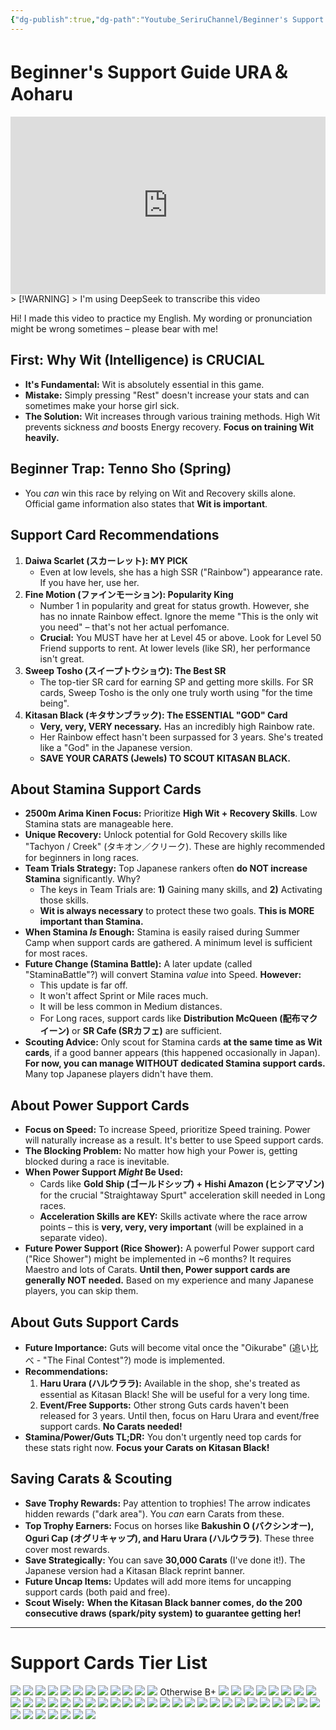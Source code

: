 ```yaml
---
{"dg-publish":true,"dg-path":"Youtube_SeriruChannel/Beginner's Support Guide URA＆Aoharu.md","permalink":"/youtube-seriru-channel/beginner-s-support-guide-ura-aoharu/","created":"2025-07-20T21:47:08.236+07:00","updated":"2025-07-21T03:52:53.557+07:00"}
---
```


# Beginner's Support Guide URA＆Aoharu
<iframe src="https://www.youtube.com/embed/QhYWu6ncLHM" title="" style="width:100%; aspect-ratio:16/9" loading="lazy" frameborder="0" allow="accelerometer; autoplay; clipboard-write; encrypted-media; gyroscope; picture-in-picture; web-share" allowfullscreen></iframe>
> [!WARNING]
> I'm using DeepSeek to transcribe this video

Hi! I made this video to practice my English. My wording or pronunciation might be wrong sometimes – please bear with me!

## **First: Why Wit (Intelligence) is CRUCIAL**

- **It's Fundamental:** Wit is absolutely essential in this game.
- **Mistake:** Simply pressing "Rest" doesn't increase your stats and can sometimes make your horse girl sick.
- **The Solution:** Wit increases through various training methods. High Wit prevents sickness _and_ boosts Energy recovery. **Focus on training Wit heavily.**

## **Beginner Trap: Tenno Sho (Spring)**

- You _can_ win this race by relying on Wit and Recovery skills alone. Official game information also states that **Wit is important**.

## **Support Card Recommendations**

1. **Daiwa Scarlet (スカーレット): MY PICK**
    - Even at low levels, she has a high SSR ("Rainbow") appearance rate. If you have her, use her.
2. **Fine Motion (ファインモーション): Popularity King**
    - Number 1 in popularity and great for status growth. However, she has no innate Rainbow effect. Ignore the meme "This is the only wit you need" – that's not her actual perfomance.
    - **Crucial:** You MUST have her at Level 45 or above. Look for Level 50 Friend supports to rent. At lower levels (like SR), her performance isn't great.
3. **Sweep Tosho (スイープトウショウ): The Best SR**
    - The top-tier SR card for earning SP and getting more skills. For SR cards, Sweep Tosho is the only one truly worth using "for the time being".
4. **Kitasan Black (キタサンブラック): The ESSENTIAL "GOD" Card**
    - **Very, very, VERY necessary.** Has an incredibly high Rainbow rate.
    - Her Rainbow effect hasn't been surpassed for 3 years. She's treated like a "God" in the Japanese version.
    - **SAVE YOUR CARATS (Jewels) TO SCOUT KITASAN BLACK.**

## **About Stamina Support Cards**

- **2500m Arima Kinen Focus:** Prioritize **High Wit + Recovery Skills**. Low Stamina stats are manageable here.
- **Unique Recovery:** Unlock potential for Gold Recovery skills like "Tachyon / Creek" (タキオン／クリーク). These are highly recommended for beginners in long races.
- **Team Trials Strategy:** Top Japanese rankers often **do NOT increase Stamina** significantly. Why?
    - The keys in Team Trials are: **1)** Gaining many skills, and **2)** Activating those skills.
    - **Wit is always necessary** to protect these two goals. **This is MORE important than Stamina.**
- **When Stamina _Is_ Enough:** Stamina is easily raised during Summer Camp when support cards are gathered. A minimum level is sufficient for most races.
- **Future Change (Stamina Battle):** A later update (called "StaminaBattle"?) will convert Stamina _value_ into Speed. **However:**
    - This update is far off.
    - It won't affect Sprint or Mile races much.
    - It will be less common in Medium distances.
    - For Long races, support cards like **Distribution McQueen (配布マクイーン)** or **SR Cafe (SRカフェ)** are sufficient.
- **Scouting Advice:** Only scout for Stamina cards **at the same time as Wit cards**, if a good banner appears (this happened occasionally in Japan). **For now, you can manage WITHOUT dedicated Stamina support cards.** Many top Japanese players didn't have them.

## **About Power Support Cards**

- **Focus on Speed:** To increase Speed, prioritize Speed training. Power will naturally increase as a result. It's better to use Speed support cards.
- **The Blocking Problem:** No matter how high your Power is, getting blocked during a race is inevitable.
- **When Power Support _Might_ Be Used:**
    - Cards like **Gold Ship (ゴールドシップ) + Hishi Amazon (ヒシアマゾン)** for the crucial "Straightaway Spurt" acceleration skill needed in Long races.
    - **Acceleration Skills are KEY:** Skills activate where the race arrow points – this is **very, very, very important** (will be explained in a separate video).
- **Future Power Support (Rice Shower):** A powerful Power support card ("Rice Shower") might be implemented in ~6 months? It requires Maestro and lots of Carats. **Until then, Power support cards are generally NOT needed.** Based on my experience and many Japanese players, you can skip them.

## **About Guts Support Cards**

- **Future Importance:** Guts will become vital once the "Oikurabe" (追い比べ - "The Final Contest"?) mode is implemented.
- **Recommendations:**
    1. **Haru Urara (ハルウララ):** Available in the shop, she's treated as essential as Kitasan Black! She will be useful for a very long time.
    2. **Event/Free Supports:** Other strong Guts cards haven't been released for 3 years. Until then, focus on Haru Urara and event/free support cards. **No Carats needed!**
- **Stamina/Power/Guts TL;DR:** You don't urgently need top cards for these stats right now. **Focus your Carats on Kitasan Black!**

## **Saving Carats & Scouting**

- **Save Trophy Rewards:** Pay attention to trophies! The arrow indicates hidden rewards ("dark area"). You _can_ earn Carats from these.
- **Top Trophy Earners:** Focus on horses like **Bakushin O (バクシンオー), Oguri Cap (オグリキャップ), and Haru Urara (ハルウララ)**. These three cover most rewards.
- **Save Strategically:** You can save **30,000 Carats** (I've done it!). The Japanese version had a Kitasan Black reprint banner.
- **Future Uncap Items:** Updates will add more items for uncapping support cards (both paid and free).
- **Scout Wisely:** **When the Kitasan Black banner comes, do the 200 consecutive draws (spark/pity system) to guarantee getting her!**

---
# Support Cards Tier List
![](https://i.postimg.cc/05KxM5J5/Beginner-s-Support-Guide-URA-Aohal-Umamusume-Pretty-Derby-edit-28-9h-Qh-YWu6nc-LHM-0002.jpg)
![](https://i.postimg.cc/PrGHmGmW/Beginner-s-Support-Guide-URA-Aohal-Umamusume-Pretty-Derby-edit-28-9h-Qh-YWu6nc-LHM-0003.jpg)
![](https://i.postimg.cc/65dXcH0D/Beginner-s-Support-Guide-URA-Aohal-Umamusume-Pretty-Derby-edit-28-9h-Qh-YWu6nc-LHM-0004.jpg)
![](https://i.postimg.cc/y8szbFpW/Beginner-s-Support-Guide-URA-Aohal-Umamusume-Pretty-Derby-edit-28-9h-Qh-YWu6nc-LHM-0005.jpg)
![](https://i.postimg.cc/YCRwKhTR/Beginner-s-Support-Guide-URA-Aohal-Umamusume-Pretty-Derby-edit-28-9h-Qh-YWu6nc-LHM-0006.jpg)
![](https://i.postimg.cc/k55Pn7mm/Beginner-s-Support-Guide-URA-Aohal-Umamusume-Pretty-Derby-edit-28-9h-Qh-YWu6nc-LHM-0007.jpg)
![](https://i.postimg.cc/5tkdyD4F/Beginner-s-Support-Guide-URA-Aohal-Umamusume-Pretty-Derby-edit-28-9h-Qh-YWu6nc-LHM-0008.jpg)
![](https://i.postimg.cc/bwzKTqdt/Beginner-s-Support-Guide-URA-Aohal-Umamusume-Pretty-Derby-edit-28-9h-Qh-YWu6nc-LHM-0009.jpg)
![](https://i.postimg.cc/k5L1kCMw/Beginner-s-Support-Guide-URA-Aohal-Umamusume-Pretty-Derby-edit-28-9h-Qh-YWu6nc-LHM-0010.jpg)
![](https://i.postimg.cc/NMTJtn5t/Beginner-s-Support-Guide-URA-Aohal-Umamusume-Pretty-Derby-edit-28-9h-Qh-YWu6nc-LHM-0011.jpg)
![](https://i.postimg.cc/MpFdQwBx/Beginner-s-Support-Guide-URA-Aohal-Umamusume-Pretty-Derby-edit-28-9h-Qh-YWu6nc-LHM-0012.jpg)
![](https://i.postimg.cc/Qt9LTSCY/Beginner-s-Support-Guide-URA-Aohal-Umamusume-Pretty-Derby-edit-28-9h-Qh-YWu6nc-LHM-0013.jpg)
Otherwise B+
![](https://i.postimg.cc/G2ZWJYsL/Beginner-s-Support-Guide-URA-Aohal-Umamusume-Pretty-Derby-edit-28-9h-Qh-YWu6nc-LHM-0015.jpg)
![](https://i.postimg.cc/DwBRpRbY/Beginner-s-Support-Guide-URA-Aohal-Umamusume-Pretty-Derby-edit-28-9h-Qh-YWu6nc-LHM-0016.jpg)
![](https://i.postimg.cc/wMpWjkmm/Beginner-s-Support-Guide-URA-Aohal-Umamusume-Pretty-Derby-edit-28-9h-Qh-YWu6nc-LHM-0017.jpg)
![](https://i.postimg.cc/NFkd9r6P/Beginner-s-Support-Guide-URA-Aohal-Umamusume-Pretty-Derby-edit-28-9h-Qh-YWu6nc-LHM-0018.jpg)
![](https://i.postimg.cc/FKkGb6bS/Beginner-s-Support-Guide-URA-Aohal-Umamusume-Pretty-Derby-edit-28-9h-Qh-YWu6nc-LHM-0019.jpg)
![](https://i.postimg.cc/mkC0dDQQ/Beginner-s-Support-Guide-URA-Aohal-Umamusume-Pretty-Derby-edit-28-9h-Qh-YWu6nc-LHM-0020.jpg)
![](https://i.postimg.cc/9X95Xxvr/Beginner-s-Support-Guide-URA-Aohal-Umamusume-Pretty-Derby-edit-28-9h-Qh-YWu6nc-LHM-0022.jpg)
![](https://i.postimg.cc/pdr4wkfV/Beginner-s-Support-Guide-URA-Aohal-Umamusume-Pretty-Derby-edit-28-9h-Qh-YWu6nc-LHM-0023.jpg)
![](https://i.postimg.cc/xT9xrtYr/Beginner-s-Support-Guide-URA-Aohal-Umamusume-Pretty-Derby-edit-28-9h-Qh-YWu6nc-LHM-0024.jpg)
![](https://i.postimg.cc/XNfHDtRc/Beginner-s-Support-Guide-URA-Aohal-Umamusume-Pretty-Derby-edit-28-9h-Qh-YWu6nc-LHM-0026.jpg)
![](https://i.postimg.cc/63scMhzm/Beginner-s-Support-Guide-URA-Aohal-Umamusume-Pretty-Derby-edit-28-9h-Qh-YWu6nc-LHM-0027.jpg)
![](https://i.postimg.cc/28fp1QDT/Beginner-s-Support-Guide-URA-Aohal-Umamusume-Pretty-Derby-edit-28-9h-Qh-YWu6nc-LHM-0028.jpg)
![](https://i.postimg.cc/FsbM3YFv/Beginner-s-Support-Guide-URA-Aohal-Umamusume-Pretty-Derby-edit-28-9h-Qh-YWu6nc-LHM-0029.jpg)
![](https://i.postimg.cc/8CY9NW4R/Beginner-s-Support-Guide-URA-Aohal-Umamusume-Pretty-Derby-edit-28-9h-Qh-YWu6nc-LHM-0030.jpg)
![](https://i.postimg.cc/5NpPfLNX/Beginner-s-Support-Guide-URA-Aohal-Umamusume-Pretty-Derby-edit-28-9h-Qh-YWu6nc-LHM-0031.jpg)
![](https://i.postimg.cc/FHRTzz7D/Beginner-s-Support-Guide-URA-Aohal-Umamusume-Pretty-Derby-edit-28-9h-Qh-YWu6nc-LHM-0032.jpg)
![](https://i.postimg.cc/B6xgk1VQ/Beginner-s-Support-Guide-URA-Aohal-Umamusume-Pretty-Derby-edit-28-9h-Qh-YWu6nc-LHM-0033.jpg)
![](https://i.postimg.cc/FRJqRRC2/Beginner-s-Support-Guide-URA-Aohal-Umamusume-Pretty-Derby-edit-28-9h-Qh-YWu6nc-LHM-0034.jpg)
![](https://i.postimg.cc/7h8RTkpb/Beginner-s-Support-Guide-URA-Aohal-Umamusume-Pretty-Derby-edit-28-9h-Qh-YWu6nc-LHM-0035.jpg)
![](https://i.postimg.cc/sgDNWK0P/Beginner-s-Support-Guide-URA-Aohal-Umamusume-Pretty-Derby-edit-28-9h-Qh-YWu6nc-LHM-0036.jpg)
![](https://i.postimg.cc/WzTnvbBm/Beginner-s-Support-Guide-URA-Aohal-Umamusume-Pretty-Derby-edit-28-9h-Qh-YWu6nc-LHM-0037.jpg)
![](https://i.postimg.cc/x85PTVQw/Beginner-s-Support-Guide-URA-Aohal-Umamusume-Pretty-Derby-edit-28-9h-Qh-YWu6nc-LHM-0038.jpg)
![](https://i.postimg.cc/T3FJP983/Beginner-s-Support-Guide-URA-Aohal-Umamusume-Pretty-Derby-edit-28-9h-Qh-YWu6nc-LHM-0039.jpg)
![](https://i.postimg.cc/fycrcPNC/Beginner-s-Support-Guide-URA-Aohal-Umamusume-Pretty-Derby-edit-28-9h-Qh-YWu6nc-LHM-0040.jpg)
![](https://i.postimg.cc/PfY9nCwD/Beginner-s-Support-Guide-URA-Aohal-Umamusume-Pretty-Derby-edit-28-9h-Qh-YWu6nc-LHM-0041.jpg)
![](https://i.postimg.cc/L8C03frc/Beginner-s-Support-Guide-URA-Aohal-Umamusume-Pretty-Derby-edit-28-9h-Qh-YWu6nc-LHM-0042.jpg)
![](https://i.postimg.cc/h41s0Tm2/Beginner-s-Support-Guide-URA-Aohal-Umamusume-Pretty-Derby-edit-28-9h-Qh-YWu6nc-LHM-0043.jpg)
![](https://i.postimg.cc/wTxV4Mcg/Beginner-s-Support-Guide-URA-Aohal-Umamusume-Pretty-Derby-edit-28-9h-Qh-YWu6nc-LHM-0044.jpg)
![](https://i.postimg.cc/mr9N1HRN/Beginner-s-Support-Guide-URA-Aohal-Umamusume-Pretty-Derby-edit-28-9h-Qh-YWu6nc-LHM-0045.jpg)
![](https://i.postimg.cc/4NGMfX6S/Beginner-s-Support-Guide-URA-Aohal-Umamusume-Pretty-Derby-edit-28-9h-Qh-YWu6nc-LHM-0046.jpg)
![](https://i.postimg.cc/RVTYq2GV/Beginner-s-Support-Guide-URA-Aohal-Umamusume-Pretty-Derby-edit-28-9h-Qh-YWu6nc-LHM-0048.jpg)
![](https://i.postimg.cc/Bvj7Yb3X/Beginner-s-Support-Guide-URA-Aohal-Umamusume-Pretty-Derby-edit-28-9h-Qh-YWu6nc-LHM-0049.jpg)
![](https://i.postimg.cc/gkMKCpNR/Beginner-s-Support-Guide-URA-Aohal-Umamusume-Pretty-Derby-edit-28-9h-Qh-YWu6nc-LHM-0050.jpg)
![](https://i.postimg.cc/2SVxmtKt/Beginner-s-Support-Guide-URA-Aohal-Umamusume-Pretty-Derby-edit-28-9h-Qh-YWu6nc-LHM-0051.jpg)
![](https://i.postimg.cc/pTtQfLLN/Beginner-s-Support-Guide-URA-Aohal-Umamusume-Pretty-Derby-edit-28-9h-Qh-YWu6nc-LHM-0052.jpg)
![](https://i.postimg.cc/63LrYx88/Beginner-s-Support-Guide-URA-Aohal-Umamusume-Pretty-Derby-edit-28-9h-Qh-YWu6nc-LHM-0053.jpg)
![](https://i.postimg.cc/GtLkfgDq/Beginner-s-Support-Guide-URA-Aohal-Umamusume-Pretty-Derby-edit-28-9h-Qh-YWu6nc-LHM-0055.jpg)
![](https://i.postimg.cc/3NtgQjC7/Beginner-s-Support-Guide-URA-Aohal-Umamusume-Pretty-Derby-edit-28-9h-Qh-YWu6nc-LHM-0056.jpg)
![](https://i.postimg.cc/XNLK53Mh/Beginner-s-Support-Guide-URA-Aohal-Umamusume-Pretty-Derby-edit-28-9h-Qh-YWu6nc-LHM-0057.jpg)
![](https://i.postimg.cc/ncL4Y5pL/Beginner-s-Support-Guide-URA-Aohal-Umamusume-Pretty-Derby-edit-28-9h-Qh-YWu6nc-LHM-0058.jpg)